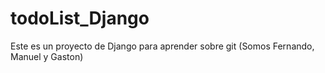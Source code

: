 # todoList_Django

Este es un proyecto de Django para aprender sobre git
(Somos Fernando, Manuel y Gaston)